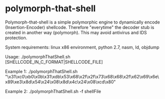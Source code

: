polymorph-that-shell
====================


Polymorph-that-shell is a simple polymorphic engine to dynamically encode (Insertion-Encoder) shellcode. Therefore "everytime" the decoder stub is created in another way (polymorph). This may avoid antivirus and IDS protection.

System requirements: linux x86 environment, python 2.7, nasm, ld, objdump

Usage: ./polymorphThatShell.sh [SHELLCODE_IN_C_FORMAT|SHELLCODE_FILE]

Example 1: ./polymorphThatShell.sh "\x31\xc0\xb0\x0b\x31\xdb\x53\x68\x2f\x2f\x73\x68\x68\x2f\x62\x69\x6e\x89\xe3\x8d\x54\x24\x08\x8d\x4c\x24\x08\xcd\x80"

Example 2: ./polymorphThatShell.sh -f shellFile